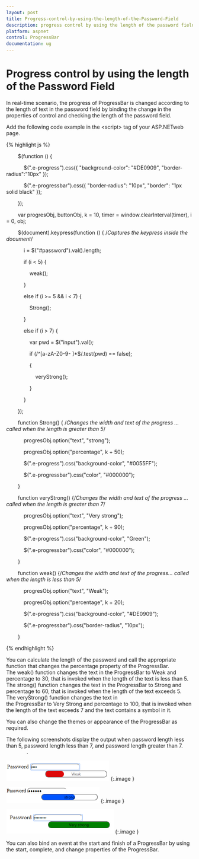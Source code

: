```yaml
---
layout: post
title: Progress-control-by-using-the-length-of-the-Password-Field
description: progress control by using the length of the password field
platform: aspnet
control: ProgressBar
documentation: ug
---
```


# Progress control by using the length of the Password Field

In real-time scenario, the progress of ProgressBar is changed according to the length of text in the password field by binding the change in the properties of control and checking the length of the password field.

Add the following code example in the &lt;script&gt; tag of your ASP.NETweb page.

{% highlight js %}



        $(function () {

            $(".e-progress").css({ "background-color": "#DE0909", "border-radius":"10px" });

            $(".e-progressbar").css({ "border-radius": "10px", "border": "1px solid black" });

        });

        var progresObj, buttonObj, k = 10, timer = window.clearInterval(timer), i = 0, obj;

        $(document).keypress(function () { /*Captures the keypress inside the document*/

            i = $("#password").val().length;

            if (i < 5) {

                weak();

            }

            else if (i >= 5 && i < 7) {

                Strong();

            }

            else if (i > 7) {

                var pwd = $("input").val();

                if (/^[a-zA-Z0-9- ]*$/.test(pwd) == false);

                {

                    veryStrong();

                }

            }

        });

        function Strong() { /*Changes the width and text of the progress ... called when the length is greater than 5*/

            progresObj.option("text", "strong");

            progresObj.option("percentage", k + 50);

            $(".e-progress").css("background-color", "#0055FF");

            $(".e-progressbar").css("color", "#000000");

        }

        function veryStrong() {/*Changes the width and text of the progress ... called when the length is greater than 7*/

            progresObj.option("text", "Very strong");

            progresObj.option("percentage", k + 90);

            $(".e-progress").css("background-color", "Green");

            $(".e-progressbar").css("color", "#000000");

        }

        function weak() {/*Changes the width and text of the progress... called when the length is less than 5*/

            progresObj.option("text", "Weak");

            progresObj.option("percentage", k + 20);

            $(".e-progress").css("background-color", "#DE0909");

            $(".e-progressbar").css("border-radius", "10px");

        }       



{% endhighlight %}

You can calculate the length of the password and call the appropriate function that changes the percentage property of the ProgressBar. The weak() function changes the text in the ProgressBar to Weak and percentage to 30, that is invoked when the length of the text is less than 5. The strong() function changes the text in the ProgressBar to Strong and percentage to 60, that is invoked when the length of the text exceeds 5. The veryStrong() function changes the text in the ProgressBar to Very Strong and percentage to 100, that is invoked when the length of the text exceeds 7 and the text contains a symbol in it.

You can also change the themes or appearance of the ProgressBar as required.

The following screenshots display the output when password length less than 5, password length less than 7, and password length greater than 7.                          .

![](Progress-control-by-using-the-length-of-the-Password-Field_images/Progress-control-by-using-the-length-of-the-Password-Field_img1.png)
{:.image }




![](Progress-control-by-using-the-length-of-the-Password-Field_images/Progress-control-by-using-the-length-of-the-Password-Field_img2.png)
{:.image }




![](Progress-control-by-using-the-length-of-the-Password-Field_images/Progress-control-by-using-the-length-of-the-Password-Field_img3.png)
{:.image }


You can also bind an event at the start and finish of a ProgressBar by using the start, complete, and change properties of the ProgressBar.

